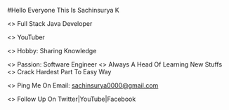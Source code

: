 #Hello Everyone This Is Sachinsurya K

<> Full Stack Java Developer

<> YouTuber

<> Hobby: Sharing Knowledge

<> Passion: Software Engineer
<> Always A Head Of Learning New Stuffs
<> Crack Hardest Part To Easy Way

<> Ping Me On Email: sachinsurya0000@gmail.com

<> Follow Up On Twitter|YouTube|Facebook

